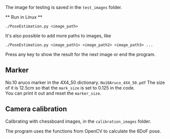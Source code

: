 The image for testing is saved in the `test_images` folder.  

** Run in Linux **  

```
./PoseEstimation.py <image_path>
```

It's also possible to add more paths to images, like

```
./PoseEstimation.py <image_path1> <image_path2> <image_path3> ...
```

Press any key to show the result for the next image or end the program.

## Marker

No.10 aruco marker in the 4X4_50 dictionary.  `No10Aruco_4X4_50.pdf` The size of it is 12.5cm so that the `mark_size` is set to 0.125 in the code.<br>
You can print it out and reset the `marker_size`.<br>

## Camera calibration

Calibrating with chessboard images, in the `calibration_images` folder.

The program uses the functions from OpenCV to calculate the 6DoF pose.

